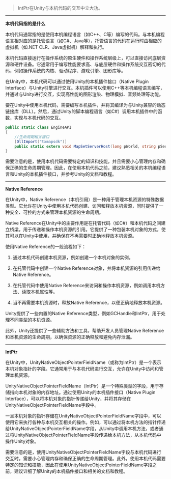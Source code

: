 
> IntPtr在Unity与本机代码的交互中立大功。

---
**本机代码指的是什么**

本机代码通常指的是使用本机编程语言（如C++、C等）编写的代码。与本机编程语言相对应的是托管语言（如C#、Java等），托管语言的代码在运行时由相应的虚拟机（如.NET CLR、Java虚拟机）解释和执行。

本机代码直接运行在操作系统的原生硬件和操作系统层级上，可以直接访问底层资源和硬件设备。它通常用于编写性能要求高、与底层硬件和操作系统交互密切的代码，例如操作系统的内核、驱动程序、游戏引擎、图形库等。

在Unity中，本机代码可以通过使用Unity的本机插件接口（Native Plugin Interface）与Unity引擎进行交互。本机插件可以使用C++等本机编程语言编写，并通过与Unity进行交互，实现高性能的图形渲染、物理模拟、音频处理等功能。

要在Unity中使用本机代码，需要编写本机插件，并将其编译为与Unity兼容的动态链接库（DLL）。然后，通过Unity的脚本编程语言（如C#）调用本机插件中的函数，实现与本机代码的交互。

```C#
public static class EngineAPI  
{  
    //生命周期相关接口   
    [DllImport("txmapsdk")]  
    public static extern void MapSetServerHost(long pWorld, string pServerHost);
}
```

需要注意的是，使用本机代码需要特定的知识和技能，并且需要小心管理内存和确保正确的生命周期管理。因此，在使用本机代码之前，建议熟悉相关的本机编程语言和Unity的本机插件接口，并参考Unity的文档和教程。


---
**Native Reference**

在Unity中，Native Reference（本机引用）是一种用于管理本机资源的特殊数据类型。它允许在Unity中使用本机代码创建、访问和释放本机资源，同时提供了一种安全、可控的方式来管理本机资源的生命周期。

Native Reference在Unity中的主要作用是在托管代码（如C#）和本机代码之间建立桥梁，用于传递和操作本机资源的引用。它提供了一种包装本机对象的方式，使其可以在Unity中使用，并确保在不再需要时正确地释放本机资源。

使用Native Reference的一般流程如下：

1. 通过本机代码创建本机资源，例如创建一个本机对象的实例。

2. 在托管代码中创建一个Native Reference对象，并将本机资源的引用传递给Native Reference。

3. 在托管代码中使用Native Reference来访问和操作本机资源，例如调用本机方法、读取本机属性等。

4. 当不再需要本机资源时，释放Native Reference，以便正确地释放本机资源。


Unity提供了一些内置的Native Reference类型，例如GCHandle和IntPtr，用于处理不同类型的本机资源。

此外，Unity还提供了一些辅助方法和工具，帮助开发人员管理Native Reference和本机资源的生命周期，以确保资源的正确释放和避免内存泄漏。


---
**IntPtr**

在Unity中，UnityNativeObjectPointerFieldName（或称为IntPtr）是一个表示本机对象指针的字段。它通常用于与本机代码进行交互，允许在Unity中访问和管理本机资源。

UnityNativeObjectPointerFieldName（IntPtr）是一个特殊类型的字段，用于存储指向本机对象的内存地址。通过使用Unity的本机插件接口（Native Plugin Interface），可以将本机对象的指针传递给Unity，并将其存储在UnityNativeObjectPointerFieldName字段中。

一旦本机对象的指针存储在UnityNativeObjectPointerFieldName字段中，可以使用它来执行各种与本机交互相关的操作。例如，可以通过将本机方法的指针传递给UnityNativeObjectPointerFieldName字段，从Unity中调用本机方法，或者通过将UnityNativeObjectPointerFieldName字段传递给本机方法，从本机代码中操作Unity对象。

需要注意的是，使用UnityNativeObjectPointerFieldName字段与本机代码进行交互时，需要小心管理内存和确保正确的生命周期管理。此外，使用本机代码需要特定的知识和技能，因此在使用UnityNativeObjectPointerFieldName字段之前，建议详细了解Unity的本机插件接口和相关的文档和教程。

